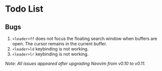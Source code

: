 # Todo List

## Bugs

1.  `<leader>ff` does not focus the floating search window when buffers are open. The cursor remains in the current buffer.
2.  `<leader>ld` keybinding is not working.
3.  `<leader>lr` keybinding is not working.

*Note: All issues appeared after upgrading Neovim from v0.10 to v0.11.*
